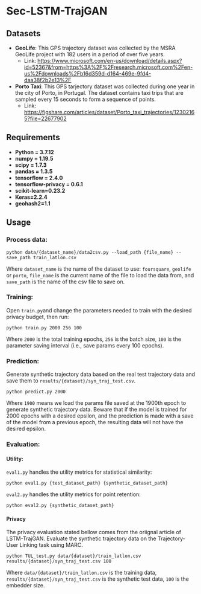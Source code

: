 # Sec-LSTM-TrajGAN

## Datasets

* **GeoLife**: This GPS trajectory dataset was collected by the MSRA GeoLife project with 182 users in a period of over five years.  
  * Link: https://www.microsoft.com/en-us/download/details.aspx?id=52367&from=https%3A%2F%2Fresearch.microsoft.com%2Fen-us%2Fdownloads%2Fb16d359d-d164-469e-9fd4-daa38f2b2e13%2F
* **Porto Taxi**: This GPS tarjectory dataset was collected during one year in the city of Porto, in Portugal. The dataset contains taxi trips that are sampled every 15 seconds to form a sequence of points.
    * Link: https://figshare.com/articles/dataset/Porto_taxi_trajectories/12302165?file=22677902

## Requirements

* **Python = 3.7.12** 
* **numpy = 1.19.5** 
* **scipy = 1.7.3** 
* **pandas = 1.3.5**
* **tensorflow = 2.4.0** 
* **tensorflow-privacy = 0.6.1** 
* **scikit-learn=0.23.2**
* **Keras=2.2.4**
* **geohash2=1.1**

## Usage

### Process data:

`python data/{dataset_name}/data2csv.py --load_path {file_name} --save_path train_latlon.csv`

Where `dataset_name` is the name of the dataset to use: `foursquare`, `geolife` or `porto`, `file_name` is the current name of the file to load the data from, and `save_path` is the name of the csv file to save on.

### Training:
Open `train.py`and change the parameters needed to train with the desired privacy budget, then run:

`python train.py 2000 256 100`

Where `2000` is the total training epochs, `256` is the batch size, `100` is the parameter saving interval (i.e., save params every 100 epochs).

### Prediction:
Generate synthetic trajectory data based on the real test trajectory data and save them to `results/{dataset}/syn_traj_test.csv`.

`python predict.py 2000`

Where `1900` means we load the params file saved at the 1900th epoch to generate synthetic trajectory data. Beware that if the model is trained for 2000 epochs with a desired epsilon, and the prediction is made with a save of the model from a previous epoch, the resulting data will not have the desired epsilon.

### Evaluation:

#### **Utility:**

`eval1.py` handles the utility metrics for statistical similarity:

`python eval1.py {test_dataset_path} {synthetic_dataset_path}`

`eval2.py` handles the utility metrics for point retention:

`python eval2.py {synthetic_dataset_path}`


#### **Privacy**

The privacy evaluation stated bellow comes from the oriignal article of LSTM-TrajGAN. 
Evaluate the synthetic trajectory data on the Trajectory-User Linking task using MARC.

`python TUL_test.py data/{dataset}/train_latlon.csv results/{dataset}/syn_traj_test.csv 100`

Where `data/{dataset}/train_latlon.csv` is the training data, `results/{dataset}/syn_traj_test.csv` is the synthetic test data, `100` is the embedder size.